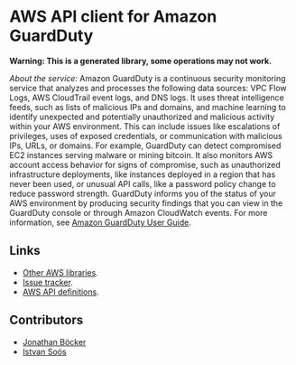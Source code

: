 # AWS API client for Amazon GuardDuty

**Warning: This is a generated library, some operations may not work.**

*About the service:*
Amazon GuardDuty is a continuous security monitoring service that analyzes
and processes the following data sources: VPC Flow Logs, AWS CloudTrail
event logs, and DNS logs. It uses threat intelligence feeds, such as lists
of malicious IPs and domains, and machine learning to identify unexpected
and potentially unauthorized and malicious activity within your AWS
environment. This can include issues like escalations of privileges, uses of
exposed credentials, or communication with malicious IPs, URLs, or domains.
For example, GuardDuty can detect compromised EC2 instances serving malware
or mining bitcoin. It also monitors AWS account access behavior for signs of
compromise, such as unauthorized infrastructure deployments, like instances
deployed in a region that has never been used, or unusual API calls, like a
password policy change to reduce password strength. GuardDuty informs you of
the status of your AWS environment by producing security findings that you
can view in the GuardDuty console or through Amazon CloudWatch events. For
more information, see <a
href="https://docs.aws.amazon.com/guardduty/latest/ug/what-is-guardduty.html">Amazon
GuardDuty User Guide</a>.

## Links

- [Other AWS libraries](https://github.com/agilord/aws_client/tree/master/generated).
- [Issue tracker](https://github.com/agilord/aws_client/issues).
- [AWS API definitions](https://github.com/aws/aws-sdk-js/tree/master/apis).

## Contributors

- [Jonathan Böcker](https://github.com/Schwusch)
- [Istvan Soós](https://github.com/isoos)

